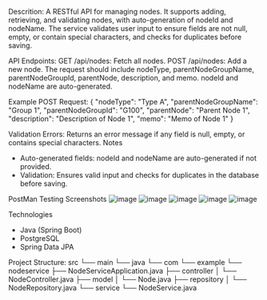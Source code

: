 Descrition:
A RESTful API for managing nodes. It supports adding, retrieving, and validating nodes, with auto-generation of nodeId and nodeName. The service validates user input to ensure fields are not null, empty, or contain special characters, and checks for duplicates before saving. 

API Endpoints:
GET /api/nodes: Fetch all nodes.
POST /api/nodes: Add a new node. The request should include nodeType, parentNodeGroupName, parentNodeGroupId, parentNode, description, and memo. nodeId and nodeName are auto-generated.

Example POST Request:
{
  "nodeType": "Type A",
  "parentNodeGroupName": "Group 1",
  "parentNodeGroupId": "G100",
  "parentNode": "Parent Node 1",
  "description": "Description of Node 1",
  "memo": "Memo of Node 1"
}

Validation Errors:
Returns an error message if any field is null, empty, or contains special characters.
Notes
* Auto-generated fields: nodeId and nodeName are auto-generated if not provided.
* Validation: Ensures valid input and checks for duplicates in the database before saving.

PostMan Testing Screenshots
![image](https://github.com/user-attachments/assets/5dcf8f1b-4886-4fee-bfc7-1ab2febe6b6f)
![image](https://github.com/user-attachments/assets/9cf5fcff-dcc4-4d13-80b5-3011fe8021a9)
![image](https://github.com/user-attachments/assets/9be27d45-441b-4bc5-ba9c-9287eb518214)
![image](https://github.com/user-attachments/assets/832ef4c1-9827-4dc6-b112-d0f3d481ad4c)
![image](https://github.com/user-attachments/assets/2abfd9c3-902e-46a7-9a04-182d36038bc0)


Technologies
* Java (Spring Boot)
* PostgreSQL
* Spring Data JPA

Project Structure: 
src
└── main
    └── java
        └── com
            └── example
                └── nodeservice
                    ├── NodeServiceApplication.java
                    ├── controller
                    │   └── NodeController.java
                    ├── model
                    │   └── Node.java
                    ├── repository
                    │   └── NodeRepository.java
                    └── service
                        └── NodeService.java



                        
